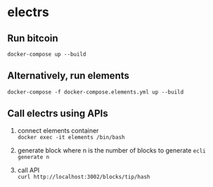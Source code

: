 # electrs

## Run bitcoin

`docker-compose up --build`

## Alternatively, run elements

`docker-compose -f docker-compose.elements.yml up --build`

## Call electrs using APIs

1. connect elements container  
`docker exec -it elements /bin/bash`

2. generate block where n is the number of blocks to generate
`ecli generate n`

3. call API  
`curl http://localhost:3002/blocks/tip/hash`
